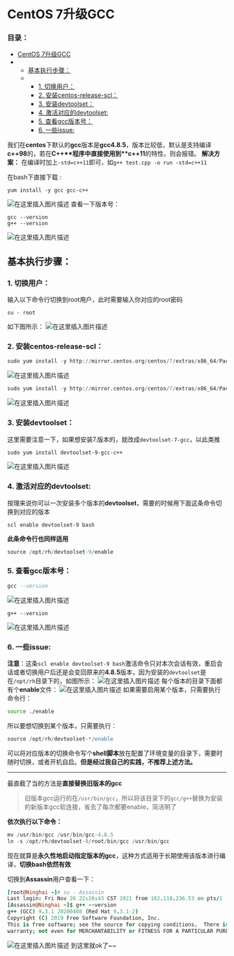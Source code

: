 # CentOS 7升级GCC

### 目录：

- [CentOS 7升级GCC](https://huaweicloud.csdn.net/6356103fd3efff3090b596c1.html?spm=1001.2101.3001.6650.2&utm_medium=distribute.pc_relevant.none-task-blog-2~default~BlogCommendFromBaidu~activity-2-121569398-blog-85287599.235^v29^pc_relevant_default_base3&depth_1-utm_source=distribute.pc_relevant.none-task-blog-2~default~BlogCommendFromBaidu~activity-2-121569398-blog-85287599.235^v29^pc_relevant_default_base3&utm_relevant_index=3#CentOS_7GCC_0)
- - [基本执行步骤：](https://huaweicloud.csdn.net/6356103fd3efff3090b596c1.html?spm=1001.2101.3001.6650.2&utm_medium=distribute.pc_relevant.none-task-blog-2~default~BlogCommendFromBaidu~activity-2-121569398-blog-85287599.235^v29^pc_relevant_default_base3&depth_1-utm_source=distribute.pc_relevant.none-task-blog-2~default~BlogCommendFromBaidu~activity-2-121569398-blog-85287599.235^v29^pc_relevant_default_base3&utm_relevant_index=3#_23)
  - - [1. 切换用户：](https://huaweicloud.csdn.net/6356103fd3efff3090b596c1.html?spm=1001.2101.3001.6650.2&utm_medium=distribute.pc_relevant.none-task-blog-2~default~BlogCommendFromBaidu~activity-2-121569398-blog-85287599.235^v29^pc_relevant_default_base3&depth_1-utm_source=distribute.pc_relevant.none-task-blog-2~default~BlogCommendFromBaidu~activity-2-121569398-blog-85287599.235^v29^pc_relevant_default_base3&utm_relevant_index=3#1__24)
    - [2. 安装centos-release-scl：](https://huaweicloud.csdn.net/6356103fd3efff3090b596c1.html?spm=1001.2101.3001.6650.2&utm_medium=distribute.pc_relevant.none-task-blog-2~default~BlogCommendFromBaidu~activity-2-121569398-blog-85287599.235^v29^pc_relevant_default_base3&depth_1-utm_source=distribute.pc_relevant.none-task-blog-2~default~BlogCommendFromBaidu~activity-2-121569398-blog-85287599.235^v29^pc_relevant_default_base3&utm_relevant_index=3#2_centosreleasescl_31)
    - [3. 安装devtoolset：](https://huaweicloud.csdn.net/6356103fd3efff3090b596c1.html?spm=1001.2101.3001.6650.2&utm_medium=distribute.pc_relevant.none-task-blog-2~default~BlogCommendFromBaidu~activity-2-121569398-blog-85287599.235^v29^pc_relevant_default_base3&depth_1-utm_source=distribute.pc_relevant.none-task-blog-2~default~BlogCommendFromBaidu~activity-2-121569398-blog-85287599.235^v29^pc_relevant_default_base3&utm_relevant_index=3#3_devtoolset_40)
    - [4. 激活对应的devtoolset:](https://huaweicloud.csdn.net/6356103fd3efff3090b596c1.html?spm=1001.2101.3001.6650.2&utm_medium=distribute.pc_relevant.none-task-blog-2~default~BlogCommendFromBaidu~activity-2-121569398-blog-85287599.235^v29^pc_relevant_default_base3&depth_1-utm_source=distribute.pc_relevant.none-task-blog-2~default~BlogCommendFromBaidu~activity-2-121569398-blog-85287599.235^v29^pc_relevant_default_base3&utm_relevant_index=3#4_devtoolset_47)
    - [5. 查看gcc版本号：](https://huaweicloud.csdn.net/6356103fd3efff3090b596c1.html?spm=1001.2101.3001.6650.2&utm_medium=distribute.pc_relevant.none-task-blog-2~default~BlogCommendFromBaidu~activity-2-121569398-blog-85287599.235^v29^pc_relevant_default_base3&depth_1-utm_source=distribute.pc_relevant.none-task-blog-2~default~BlogCommendFromBaidu~activity-2-121569398-blog-85287599.235^v29^pc_relevant_default_base3&utm_relevant_index=3#5_gcc_57)
    - [6. 一些issue:](https://huaweicloud.csdn.net/6356103fd3efff3090b596c1.html?spm=1001.2101.3001.6650.2&utm_medium=distribute.pc_relevant.none-task-blog-2~default~BlogCommendFromBaidu~activity-2-121569398-blog-85287599.235^v29^pc_relevant_default_base3&depth_1-utm_source=distribute.pc_relevant.none-task-blog-2~default~BlogCommendFromBaidu~activity-2-121569398-blog-85287599.235^v29^pc_relevant_default_base3&utm_relevant_index=3#6_issue_68)



我们在**centos**下默认的**gcc**版本是**gcc4.8.5**，版本比较低，默认是支持编译**c++98**的，若在**C++\**程序中直接使用到\**c++11**的特性，则会报错。
**解决方案：** 在编译时加上`-std=c++11`即可，如`g++ test.cpp -o run -std=c++11`

在bash下直接下载 :

```brainfuck
yum install -y gcc gcc-c++
```

![在这里插入图片描述](E:\GitHub\GCC\images\1.png)
查看一下版本号：

```brainfuck
gcc --version
g++ --version
```

![在这里插入图片描述](E:\GitHub\GCC\images\2.png)

## 基本执行步骤：

### 1. 切换用户：

输入以下命令行切换到root用户，此时需要输入你对应的root密码

```ebnf
su - root
```

如下图所示：
![在这里插入图片描述](E:\GitHub\GCC\images\3.png)

### 2. 安装centos-release-scl：

```awk
sudo yum install -y http://mirror.centos.org/centos/7/extras/x86_64/Packages/centos-release-scl-rh-2-3.el7.centos.noarch.rpm
```

![在这里插入图片描述](E:\GitHub\GCC\images\4.png)

```awk
sudo yum install -y http://mirror.centos.org/centos/7/extras/x86_64/Packages/centos-release-scl-2-3.el7.centos.noarch.rpm
```

![在这里插入图片描述](E:\GitHub\GCC\images\5.png)

### 3. 安装devtoolset：

这里需要注意一下，如果想安装7.版本的，就改成`devtoolset-7-gcc`，以此类推

```apache
sudo yum install devtoolset-9-gcc-c++
```

![在这里插入图片描述](E:\GitHub\GCC\images\6.png)

### 4. 激活对应的devtoolset:

按理来说你可以一次安装多个版本的**devtoolset**，需要的时候用下面这条命令切换到对应的版本

```mipsasm
scl enable devtoolset-9 bash
```

**此条命令行也同样适用**

```gradle
source /opt/rh/devtoolset-9/enable
```

### 5. 查看gcc版本号：

```ada
gcc --version
```

![在这里插入图片描述](E:\GitHub\GCC\images\7.png)

```brainfuck
g++ --version
```

![在这里插入图片描述](E:\GitHub\GCC\images\8.png)

### 6. 一些issue:

**注意**：这条`scl enable devtoolset-9 bash`激活命令只对本次会话有效，重启会话或者切换用户后还是会变回原来的**4.8.5**版本，因为安装的`devtoolset`是在`/opt/rh`目录下的，如图所示：
![在这里插入图片描述](E:\GitHub\GCC\images\9.png)
每个版本的目录下面都有个**enable**文件：
![在这里插入图片描述](E:\GitHub\GCC\images\10.png)
如果需要启用某个版本，只需要执行命令行：

```bash
source ./enable
```

所以要想切换到某个版本，只需要执行：

```gradle
source /opt/rh/devtoolset-*/enable
```

可以将对应版本的切换命令写个**shell脚本**放在配置了环境变量的目录下，需要时随时切换，或者开机自启。**但是经过我自己的实践，不推荐上述方法。**

------

最直截了当的方法是**直接替换旧版本的gcc**

> 旧版本gcc运行的在`/usr/bin/gcc`，所以将该目录下的`gcc/g++`替换为安装的新版本gcc软连接，省去了每次都要enable，简洁明了

**依次执行以下命令：**

```awk
mv /usr/bin/gcc /usr/bin/gcc-4.8.5
ln -s /opt/rh/devtoolset-9/root/bin/gcc /usr/bin/gcc
```

现在就算是**永久性地启动指定版本的gcc**，这种方式适用于长期使用该版本进行编译，**切换bash依然有效**

切换到**Assassin**用户查看一下：

```coffeescript
[root@Ninghai ~]# su - Assassin
Last login: Fri Nov 26 22:20:43 CST 2021 from 182.118.236.53 on pts/1
[Assassin@Ninghai ~]$ g++ --version
g++ (GCC) 9.3.1 20200408 (Red Hat 9.3.1-2)
Copyright (C) 2019 Free Software Foundation, Inc.
This is free software; see the source for copying conditions.  There is NO
warranty; not even for MERCHANTABILITY or FITNESS FOR A PARTICULAR PURPOSE.
```

![在这里插入图片描述](E:\GitHub\GCC\images\11.png)
到这里就ok了~~